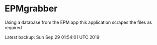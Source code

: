 # EPMgrabber
Using a database from the EPM app this application scrapes the files as required


Latest backup: Sun Sep 29 01:54:01 UTC 2019
